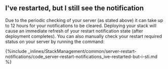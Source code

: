 <!-- post: -->


## I've restarted, but I still see the notification

Due to the periodic checking of your server (as stated above) it can take up to 12 hours for your notifications to be cleared. Deploying your stack will cause an immediate refresh of your restart notification state (after deployment completes). You can also manually check your restart required status on your server by running the command:



{%include _inlines/StackManagement/common/server-restart-notifications/code_server-restart-notifications_ive-restarted-but-i-sti.md %}




